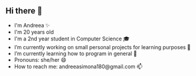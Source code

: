 ## Hi there 👋<br>
<ul>
  <li>I'm Andreea ✨</li>
  <li>I'm 20 years old</li>
  <li>I'm a 2nd year student in Computer Science 🎓</li>
  <li>I’m currently working on small personal projects for learning purposes 🔭</li>
  <li>I’m currently learning how to program in general 🌱</li>
  <li>Pronouns: she/her 😄</li>
  <li>How to reach me: andreeasimona180@gmail.com 📫</li>
</ul>
<!--
**Grigoras-Andreea/Grigoras-Andreea** is a ✨ _special_ ✨ repository because its `README.md` (this file) appears on your GitHub profile.

Here are some ideas to get you started:

- 🔭 I’m currently working on ...
- 🌱 I’m currently learning ...
- 👯 I’m looking to collaborate on ...
- 🤔 I’m looking for help with ...
- 💬 Ask me about ...
- 📫 How to reach me: ...
- 😄 Pronouns: ...
- ⚡ Fun fact: ...
-->
